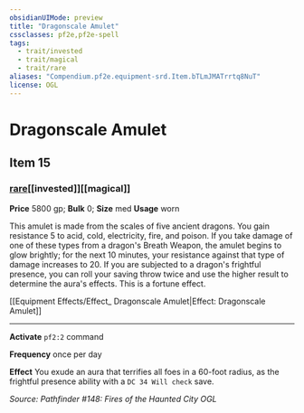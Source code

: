 ```yaml
---
obsidianUIMode: preview
title: "Dragonscale Amulet"
cssclasses: pf2e,pf2e-spell
tags:
  - trait/invested
  - trait/magical
  - trait/rare
aliases: "Compendium.pf2e.equipment-srd.Item.bTLmJMATrrtq8NuT"
license: OGL
---
```

# Dragonscale Amulet
## Item 15
### [rare](rare "Rare Rarity Trait")[[invested]][[magical]]


**Price** 5800 gp; 
**Bulk** 0; **Size** med
**Usage** worn

This amulet is made from the scales of five ancient dragons. You gain resistance 5 to acid, cold, electricity, fire, and poison. If you take damage of one of these types from a dragon's Breath Weapon, the amulet begins to glow brightly; for the next 10 minutes, your resistance against that type of damage increases to 20. If you are subjected to a dragon's frightful presence, you can roll your saving throw twice and use the higher result to determine the aura's effects. This is a fortune effect.

[[Equipment Effects/Effect_ Dragonscale Amulet|Effect: Dragonscale Amulet]]

* * *

**Activate** `pf2:2` command

**Frequency** once per day

**Effect** You exude an aura that terrifies all foes in a 60-foot radius, as the frightful presence ability with a `DC 34 Will check` save.

*Source: Pathfinder #148: Fires of the Haunted City*
*OGL*